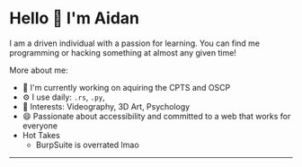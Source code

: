# Hello 👋 I'm Aidan
I am a driven individual with a passion for learning. You can find me programming or hacking something at almost any given time! 

More about me:
- 🏢 I'm currently working on aquiring the CPTS and OSCP
- ⚙️ I use daily: `.rs`, `.py`, 
- 💜 Interests: Videography, 3D Art, Psychology
- 😄 Passionate about accessibility and committed to a web that works for everyone
- Hot Takes
  - BurpSuite is overrated lmao  

---
